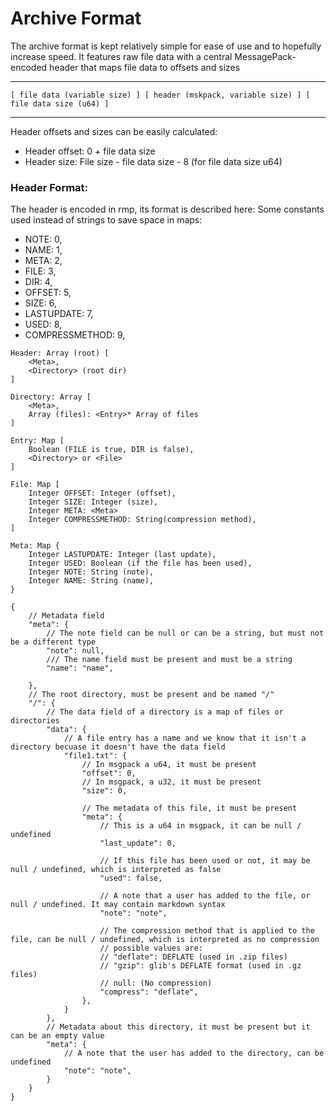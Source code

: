 # Archive Format
The archive format is kept relatively simple for ease of use and to hopefully increase speed. It features raw
file data with a central MessagePack-encoded header that maps file data to offsets and sizes

---

```
[ file data (variable size) ] [ header (mskpack, variable size) ] [ file data size (u64) ]
```

---

Header offsets and sizes can be easily calculated: 
- Header offset: 0 + file data size
- Header size: File size - file data size - 8 (for file data size u64)

### Header Format:
The header is encoded in rmp, its format is described here:
Some constants used instead of strings to save space in maps: 
- NOTE: 0,
- NAME: 1,
- META: 2,
- FILE: 3,
- DIR: 4,
- OFFSET: 5,
- SIZE: 6,
- LASTUPDATE: 7,
- USED: 8,
- COMPRESSMETHOD: 9,

```
Header: Array (root) [
    <Meta>,
    <Directory> (root dir) 
]

Directory: Array [
    <Meta>,
    Array (files): <Entry>* Array of files 
]

Entry: Map [
    Boolean (FILE is true, DIR is false),
    <Directory> or <File>
]

File: Map [
    Integer OFFSET: Integer (offset),
    Integer SIZE: Integer (size),
    Integer META: <Meta>
    Integer COMPRESSMETHOD: String(compression method),
]

Meta: Map {
    Integer LASTUPDATE: Integer (last update),
    Integer USED: Boolean (if the file has been used),
    Integer NOTE: String (note),
    Integer NAME: String (name),
}
```
```jsonc
{
    // Metadata field
    "meta": { 
        // The note field can be null or can be a string, but must not be a different type
        "note": null, 
        /// The name field must be present and must be a string
        "name": "name",

    },
    // The root directory, must be present and be named "/"
    "/": {
        // The data field of a directory is a map of files or directories 
        "data": {
            // A file entry has a name and we know that it isn't a directory becuase it doesn't have the data field
            "file1.txt": {
                // In msgpack a u64, it must be present
                "offset": 0,
                // In msgpack, a u32, it must be present
                "size": 0,

                // The metadata of this file, it must be present
                "meta": {
                    // This is a u64 in msgpack, it can be null / undefined
                    "last_update": 0,

                    // If this file has been used or not, it may be null / undefined, which is interpreted as false
                    "used": false,

                    // A note that a user has added to the file, or null / undefined. It may contain markdown syntax
                    "note": "note",

                    // The compression method that is applied to the file, can be null / undefined, which is interpreted as no compression
                    // possible values are: 
                    // "deflate": DEFLATE (used in .zip files)
                    // "gzip": glib's DEFLATE format (used in .gz files)
                    // null: (No compression)
                    "compress": "deflate",
                },
            }
        },
        // Metadata about this directory, it must be present but it can be an empty value
        "meta": {
            // A note that the user has added to the directory, can be undefined
            "note": "note",
        }
    }
}
```

```msgpack

```
